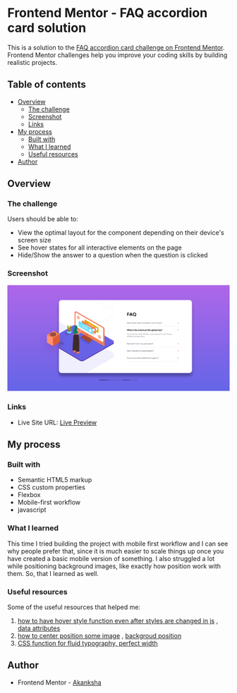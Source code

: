 # Frontend Mentor - FAQ accordion card solution

This is a solution to the [FAQ accordion card challenge on Frontend Mentor](https://www.frontendmentor.io/challenges/faq-accordion-card-XlyjD0Oam). Frontend Mentor challenges help you improve your coding skills by building realistic projects. 

## Table of contents

- [Overview](#overview)
  - [The challenge](#the-challenge)
  - [Screenshot](#screenshot)
  - [Links](#links)
- [My process](#my-process)
  - [Built with](#built-with)
  - [What I learned](#what-i-learned)
  - [Useful resources](#useful-resources)
- [Author](#author)
## Overview

### The challenge

Users should be able to:

- View the optimal layout for the component depending on their device's screen size
- See hover states for all interactive elements on the page
- Hide/Show the answer to a question when the question is clicked

### Screenshot

![](./screenshot.png)

### Links

- Live Site URL: [Live Preview](https://akanksha493.github.io/FrontendMentor-challenges/faq-accordion-card-main/)

## My process

### Built with

- Semantic HTML5 markup
- CSS custom properties
- Flexbox
- Mobile-first workflow
- javascript

### What I learned

This time I tried building the project with mobile first workflow and I can see why people prefer that, since it is much easier to scale things up once you have created a basic mobile version of something.
I also struggled a lot while positioning background images, like exactly how position work with them. So, that I learned as well.

### Useful resources

Some of the useful resources that helped me:


1. [how to have hover style function even after styles are changed in js](https://stackoverflow.com/questions/33570181/hover-disabled-after-style-change-important-doesnt-work) , [data attributes](https://developer.mozilla.org/en-US/docs/Learn/HTML/Howto/Use_data_attributes)
2. [how to center position some image](https://thoughtbot.com/blog/positioning#position)
, [backgroud position](https://developer.mozilla.org/en-US/docs/Web/CSS/background-position)
3. [CSS function for fluid typography, perfect width](https://web.dev/min-max-clamp/) 


## Author

- Frontend Mentor - [Akanksha](https://www.frontendmentor.io/profile/akanksha493)


